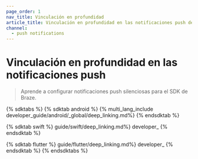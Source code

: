 ```yaml
---
page_order: 1
nav_title: Vinculación en profundidad
article_title: Vinculación en profundidad en las notificaciones push del SDK de Braze
channel:
  - push notifications
---
```


# Vinculación en profundidad en las notificaciones push

> Aprende a configurar notificaciones push silenciosas para el SDK de Braze.

{% sdktabs %}
{% sdktab android %}
{% multi_lang_include developer_guide/android/_global/deep_linking.md%}
{% endsdktab %}

{% sdktab swift %}
guide/swift/deep_linking.md%} developer_
{% endsdktab %}

{% sdktab flutter %}
guide/flutter/deep_linking.md%} developer_
{% endsdktab %}
{% endsdktabs %}
